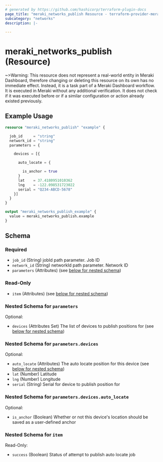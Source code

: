 ```yaml
---
# generated by https://github.com/hashicorp/terraform-plugin-docs
page_title: "meraki_networks_publish Resource - terraform-provider-meraki"
subcategory: "networks"
description: |-
  
---
```


# meraki_networks_publish (Resource)





~>Warning: This resource does not represent a real-world entity in Meraki Dashboard, therefore changing or deleting this resource on its own has no immediate effect. Instead, it is a task part of a Meraki Dashboard workflow. It is executed in Meraki without any additional verification. It does not check if it was executed before or if a similar configuration or action 
already existed previously.


## Example Usage

```terraform
resource "meraki_networks_publish" "example" {

  job_id     = "string"
  network_id = "string"
  parameters = {

    devices = [{

      auto_locate = {

        is_anchor = true
      }
      lat    = 37.4180951010362
      lng    = -122.098531723022
      serial = "Q234-ABCD-5678"
    }]
  }
}

output "meraki_networks_publish_example" {
  value = meraki_networks_publish.example
}
```

<!-- schema generated by tfplugindocs -->
## Schema

### Required

- `job_id` (String) jobId path parameter. Job ID
- `network_id` (String) networkId path parameter. Network ID
- `parameters` (Attributes) (see [below for nested schema](#nestedatt--parameters))

### Read-Only

- `item` (Attributes) (see [below for nested schema](#nestedatt--item))

<a id="nestedatt--parameters"></a>
### Nested Schema for `parameters`

Optional:

- `devices` (Attributes Set) The list of devices to publish positions for (see [below for nested schema](#nestedatt--parameters--devices))

<a id="nestedatt--parameters--devices"></a>
### Nested Schema for `parameters.devices`

Optional:

- `auto_locate` (Attributes) The auto locate position for this device (see [below for nested schema](#nestedatt--parameters--devices--auto_locate))
- `lat` (Number) Latitude
- `lng` (Number) Longitude
- `serial` (String) Serial for device to publish position for

<a id="nestedatt--parameters--devices--auto_locate"></a>
### Nested Schema for `parameters.devices.auto_locate`

Optional:

- `is_anchor` (Boolean) Whether or not this device's location should be saved as a user-defined anchor




<a id="nestedatt--item"></a>
### Nested Schema for `item`

Read-Only:

- `success` (Boolean) Status of attempt to publish auto locate job
